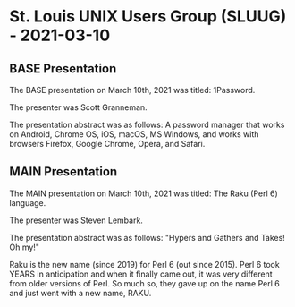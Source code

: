 # St. Louis UNIX Users Group (SLUUG) - 2021-03-10

## BASE Presentation

The BASE presentation on March 10th, 2021 was titled: 1Password. 

The presenter was Scott Granneman.

The presentation abstract was as follows:
A password manager that works on Android, Chrome OS, iOS, macOS, MS Windows, and works with browsers Firefox, Google Chrome, Opera, and Safari. 

## MAIN Presentation

The MAIN presentation on March 10th, 2021 was titled: The Raku (Perl 6) language.

The presenter was Steven Lembark.

The presentation abstract was as follows:
"Hypers and Gathers and Takes! Oh my!"

Raku is the new name (since 2019) for Perl 6 (out since 2015). Perl 6 took YEARS in anticipation and when it finally came out, it was very different from older versions of Perl. So much so, they gave up on the name Perl 6 and just went with a new name, RAKU. 
